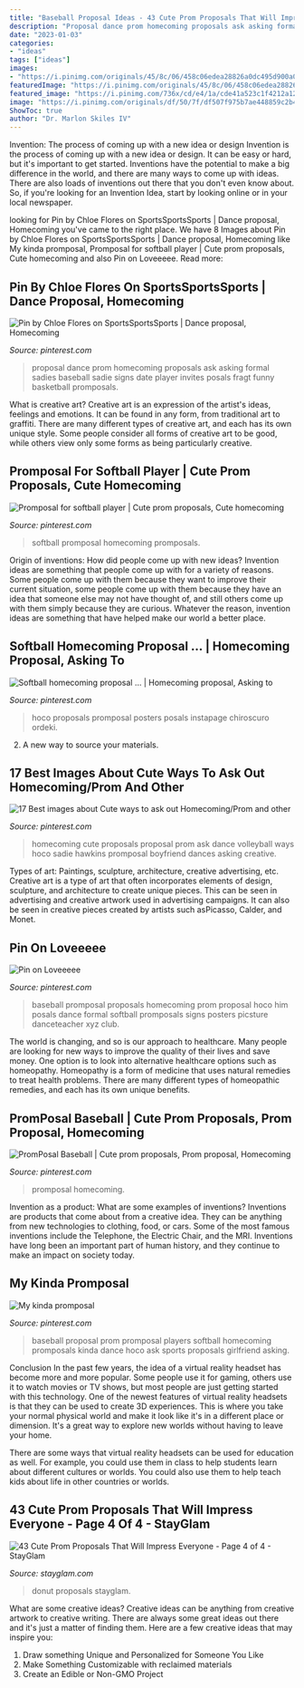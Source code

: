 ```yaml
---
title: "Baseball Proposal Ideas - 43 Cute Prom Proposals That Will Impress Everyone"
description: "Proposal dance prom homecoming proposals ask asking formal sadies baseball sadie signs date player invites posals fragt funny basketball promposals"
date: "2023-01-03"
categories:
- "ideas"
tags: ["ideas"]
images:
- "https://i.pinimg.com/originals/45/8c/06/458c06edea28826a0dc495d900a02d03.jpg"
featuredImage: "https://i.pinimg.com/originals/45/8c/06/458c06edea28826a0dc495d900a02d03.jpg"
featured_image: "https://i.pinimg.com/736x/cd/e4/1a/cde41a523c1f4212a12625424846ec1c--dance-proposal-proposal-ideas.jpg"
image: "https://i.pinimg.com/originals/df/50/7f/df507f975b7ae448859c2b4552177456.jpg"
ShowToc: true
author: "Dr. Marlon Skiles IV"
---
```



Invention: The process of coming up with a new idea or design
Invention is the process of coming up with a new idea or design. It can be easy or hard, but it's important to get started. Inventions have the potential to make a big difference in the world, and there are many ways to come up with ideas. There are also loads of inventions out there that you don't even know about. So, if you're looking for an Invention Idea, start by looking online or in your local newspaper.

	

		
looking for Pin by Chloe Flores on SportsSportsSports | Dance proposal, Homecoming you've came to the right place. We have 8 Images about Pin by Chloe Flores on SportsSportsSports | Dance proposal, Homecoming like My kinda promposal, Promposal for softball player | Cute prom proposals, Cute homecoming and also Pin on Loveeeee. Read more:
		
    
## Pin By Chloe Flores On SportsSportsSports | Dance Proposal, Homecoming

<img loading=lazy src="https://i.pinimg.com/736x/cd/e4/1a/cde41a523c1f4212a12625424846ec1c--dance-proposal-proposal-ideas.jpg" onerror="this.onerror=null;this.src='https://tse1.mm.bing.net/th?id=OIP.e-0E4tfg0lwdopvpS57BTgHaJ3&amp;pid=15.1';" alt="Pin by Chloe Flores on SportsSportsSports | Dance proposal, Homecoming">

_Source: pinterest.com_

>proposal dance prom homecoming proposals ask asking formal sadies baseball sadie signs date player invites posals fragt funny basketball promposals. 

	

What is creative art?
Creative art is an expression of the artist's ideas, feelings and emotions. It can be found in any form, from traditional art to graffiti. There are many different types of creative art, and each has its own unique style. Some people consider all forms of creative art to be good, while others view only some forms as being particularly creative.

    
## Promposal For Softball Player | Cute Prom Proposals, Cute Homecoming

<img loading=lazy src="https://i.pinimg.com/originals/df/50/7f/df507f975b7ae448859c2b4552177456.jpg" onerror="this.onerror=null;this.src='https://tse2.mm.bing.net/th?id=OIP.Hxlmpq0vs2JMX8Gx9ZBPzwHaFj&amp;pid=15.1';" alt="Promposal for softball player | Cute prom proposals, Cute homecoming">

_Source: pinterest.com_

>softball promposal homecoming promposals. 

	

Origin of inventions: How did people come up with new ideas?
Invention ideas are something that people come up with for a variety of reasons. Some people come up with them because they want to improve their current situation, some people come up with them because they have an idea that someone else may not have thought of, and still others come up with them simply because they are curious. Whatever the reason, invention ideas are something that have helped make our world a better place.

    
## Softball Homecoming Proposal … | Homecoming Proposal, Asking To

<img loading=lazy src="https://i.pinimg.com/736x/0a/a5/8b/0aa58bf4d90beaa7af100c388d0a3628--baseball-homecoming-proposal-baseball-promposal-for-him.jpg" onerror="this.onerror=null;this.src='https://tse4.mm.bing.net/th?id=OIP.FCn3_jUmwVcmdm_WldwOoQHaNK&amp;pid=15.1';" alt="Softball homecoming proposal … | Homecoming proposal, Asking to">

_Source: pinterest.com_

>hoco proposals promposal posters posals instapage chiroscuro ordeki. 

	

2. A new way to source your materials.

    
## 17 Best Images About Cute Ways To Ask Out Homecoming/Prom And Other

<img loading=lazy src="https://s-media-cache-ak0.pinimg.com/736x/d7/21/8b/d7218b7157edc759e320222866777b14.jpg" onerror="this.onerror=null;this.src='https://tse1.mm.bing.net/th?id=OIP.9YJOpjKNjS1_9IOQGn_KrwHaJ6&amp;pid=15.1';" alt="17 Best images about Cute ways to ask out Homecoming/Prom and other">

_Source: pinterest.com_

>homecoming cute proposals proposal prom ask dance volleyball ways hoco sadie hawkins promposal boyfriend dances asking creative. 

	

Types of art: Paintings, sculpture, architecture, creative advertising, etc.
Creative art is a type of art that often incorporates elements of design, sculpture, and architecture to create unique pieces. This can be seen in advertising and creative artwork used in advertising campaigns. It can also be seen in creative pieces created by artists such asPicasso, Calder, and Monet.

    
## Pin On Loveeeee

<img loading=lazy src="https://i.pinimg.com/originals/45/8c/06/458c06edea28826a0dc495d900a02d03.jpg" onerror="this.onerror=null;this.src='https://tse4.mm.bing.net/th?id=OIP.Jcc162cOG1U4S-fEs8YfEAHaLH&amp;pid=15.1';" alt="Pin on Loveeeee">

_Source: pinterest.com_

>baseball promposal proposals homecoming prom proposal hoco him posals dance formal softball promposals signs posters picsture danceteacher xyz club. 

	

The world is changing, and so is our approach to healthcare. Many people are looking for new ways to improve the quality of their lives and save money. One option is to look into alternative healthcare options such as homeopathy. Homeopathy is a form of medicine that uses natural remedies to treat health problems. There are many different types of homeopathic remedies, and each has its own unique benefits.

    
## PromPosal Baseball | Cute Prom Proposals, Prom Proposal, Homecoming

<img loading=lazy src="https://i.pinimg.com/originals/2e/9b/d9/2e9bd96c5ec3baaefbebf7841facd03b.jpg" onerror="this.onerror=null;this.src='https://tse3.mm.bing.net/th?id=OIP.yeGfavZ5CAjdxePIfGlbIQHaJ4&amp;pid=15.1';" alt="PromPosal Baseball | Cute prom proposals, Prom proposal, Homecoming">

_Source: pinterest.com_

>promposal homecoming. 

	

Invention as a product: What are some examples of inventions?
Inventions are products that come about from a creative idea. They can be anything from new technologies to clothing, food, or cars. Some of the most famous inventions include the Telephone, the Electric Chair, and the MRI. Inventions have long been an important part of human history, and they continue to make an impact on society today.

    
## My Kinda Promposal

<img loading=lazy src="https://i.pinimg.com/originals/c1/8f/84/c18f8412e137f8af682e1b53a87584d1.jpg" onerror="this.onerror=null;this.src='https://tse2.mm.bing.net/th?id=OIP.dza9vKlhkThu3QNtthLZ5gHaJ6&amp;pid=15.1';" alt="My kinda promposal">

_Source: pinterest.com_

>baseball proposal prom promposal players softball homecoming promposals kinda dance hoco ask sports proposals girlfriend asking. 

	

Conclusion
In the past few years, the idea of a virtual reality headset has become more and more popular. Some people use it for gaming, others use it to watch movies or TV shows, but most people are just getting started with this technology. 
One of the newest features of virtual reality headsets is that they can be used to create 3D experiences. This is where you take your normal physical world and make it look like it's in a different place or dimension. It's a great way to explore new worlds without having to leave your home. 

There are some ways that virtual reality headsets can be used for education as well. For example, you could use them in class to help students learn about different cultures or worlds. You could also use them to help teach kids about life in other countries or worlds.

    
## 43 Cute Prom Proposals That Will Impress Everyone - Page 4 Of 4 - StayGlam

<img loading=lazy src="https://stayglam.com/wp-content/uploads/2020/03/Cute-Donut-Proposal.jpg" onerror="this.onerror=null;this.src='https://tse3.mm.bing.net/th?id=OIP.BrazMwO-5GdDA__tfOUHjAHaHa&amp;pid=15.1';" alt="43 Cute Prom Proposals That Will Impress Everyone - Page 4 of 4 - StayGlam">

_Source: stayglam.com_

>donut proposals stayglam. 

	

What are some creative ideas?
Creative ideas can be anything from creative artwork to creative writing. There are always some great ideas out there and it's just a matter of finding them. Here are a few creative ideas that may inspire you:
1. Draw something Unique and Personalized for Someone You Like
2. Make Something Customizable with reclaimed materials
3. Create an Edible or Non-GMO Project

